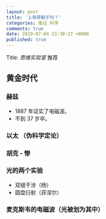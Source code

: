 ```yaml
---
layout: post
title: '上帝掷骰子吗？'
categories: 笔记 科学
comments: true
date: 2019-07-04 23:30:17 +0800
published: true
---
```


Title: *思维实验室* 推荐

## 黄金时代

### 赫兹

* 1887 年证实了电磁波。
* 不到 37 岁卒。

### 以太 （伪科学定论）

### 胡克 - 惨

### 光的两个实验

* 双缝干涉（杨）
* 圆盘衍射（菲涅尔）

### 麦克斯韦的电磁波（光被划为其中）
